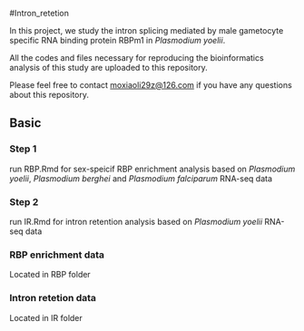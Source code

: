 #Intron_retetion

In this project, we study the intron splicing mediated by male gametocyte specific RNA binding protein RBPm1 in *Plasmodium yoelii*.

All the codes and files necessary for reproducing the bioinformatics analysis of this study are uploaded to this repository.

Please feel free to contact moxiaoli29z@126.com if you have any questions about this repository.

## Basic 

### Step 1
run RBP.Rmd for sex-speicif RBP enrichment analysis based on *Plasmodium yoelii*, *Plasmodium berghei* and *Plasmodium falciparum* RNA-seq data


### Step 2
run IR.Rmd for intron retention analysis based on *Plasmodium yoelii* RNA-seq data


### RBP enrichment data
Located in RBP folder

### Intron retetion data
Located in IR folder
